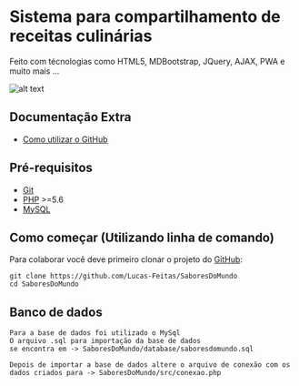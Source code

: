 # Sistema para compartilhamento de receitas culinárias
Feito com técnologias como HTML5, MDBootstrap, JQuery, AJAX, PWA e muito mais ...

![alt text](https://raw.githubusercontent.com/Lucas-Feitas/SaboresDoMundo/master/images/prints/print1.jpg)

## Documentação Extra
* [Como utilizar o GitHub](https://docs.google.com/document/d/1tkLoMl36GVBOLx65DFY7RL-ss-EARA5kiWxK7eJA0Hs/)

## Pré-requisitos
* [Git](https://git-scm.com)
* [PHP](http://php.net) >=5.6
* [MySQL](https://www.mysql.com)

## Como começar (Utilizando linha de comando)
Para colaborar você deve primeiro clonar o projeto do [GitHub](https://github.com/Lucas-Feitas/SaboresDoMundo):
```
git clone https://github.com/Lucas-Feitas/SaboresDoMundo
cd SaboresDoMundo
```
## Banco de dados
```
Para a base de dados foi utilizado o MySql
O arquivo .sql para importação da base de dados 
se encontra em -> SaboresDoMundo/database/saboresdomundo.sql

Depois de importar a base de dados altere o arquivo de conexão com os 
dados criados para -> SaboresDoMundo/src/conexao.php
```
